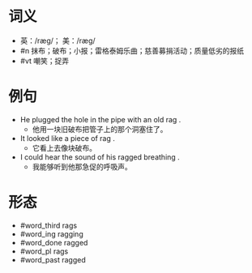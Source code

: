 # 词义
- 英：/ræɡ/； 美：/ræɡ/
- #n 抹布；破布；小报；雷格泰姆乐曲；慈善募捐活动；质量低劣的报纸
- #vt 嘲笑；捉弄
# 例句
- He plugged the hole in the pipe with an old rag .
	- 他用一块旧破布把管子上的那个洞塞住了。
- It looked like a piece of rag .
	- 它看上去像块破布。
- I could hear the sound of his ragged breathing .
	- 我能够听到他那急促的呼吸声。
# 形态
- #word_third rags
- #word_ing ragging
- #word_done ragged
- #word_pl rags
- #word_past ragged
